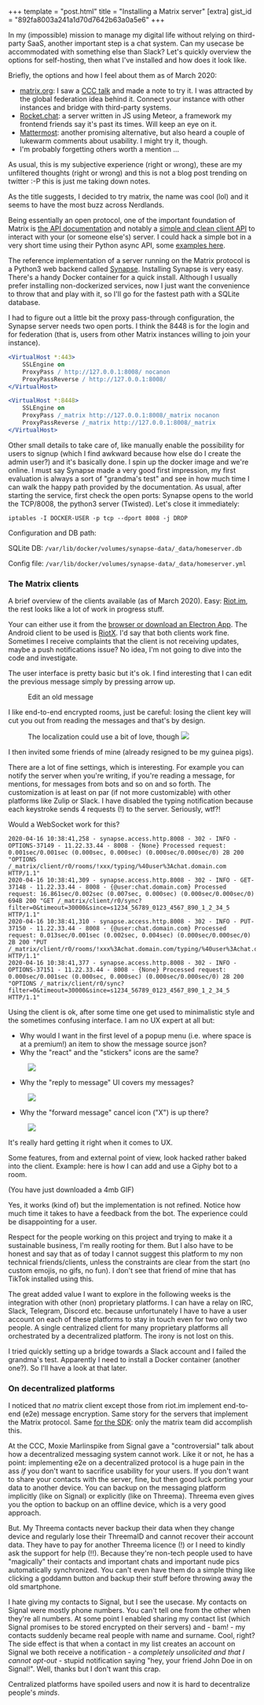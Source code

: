 +++
template = "post.html"
title = "Installing a Matrix server"
[extra]
gist_id = "892fa8003a241a1d70d7642b63a0a5e6"
+++

In my (impossible) mission to manage my digital life without relying on third-party SaaS, another important step is a chat system. Can my usecase be accommodated with something else than Slack? Let's quickly overview the options for self-hosting, then what I've installed and how does it look like.

Briefly, the options and how I feel about them as of March 2020:
- [matrix.org](https://matrix.org): I saw a [CCC talk](https://media.ccc.de/v/35c3-9400-matrix_the_current_status_and_year_to_date) and made a note to try it. I was attracted by the global federation idea behind it. Connect your instance with other instances and bridge with third-party systems.
- [Rocket.chat](https://github.com/RocketChat): a server written in JS using Meteor, a framework my frontend friends say it's past its times. Will keep an eye on it.
- [Mattermost](https://mattermost.com): another promising alternative, but also heard a couple of lukewarm comments about usability. I might try it, though.
- I'm probably forgetting others worth a mention ...

As usual, this is my subjective experience (right or wrong), these are my unfiltered thoughts (right or wrong) and this is not a blog post trending on twitter :-P this is just me taking down notes.

As the title suggests, I decided to try matrix, the name was cool (lol) and it seems to have the most buzz across Nerdlands.

Being essentially an open protocol, one of the important foundation of Matrix is [the API documentation](https://matrix.org/docs/spec) and notably a [simple and clean client API](https://matrix.org/docs/spec/client_server/r0.6.0) to interact with your (or someone else's) server. I could hack a simple bot in a very short time using their Python async API, some [examples here](https://github.com/vranki/hemppa).

The reference implementation of a server running on the Matrix protocol is a Python3 web backend called [Synapse](https://github.com/matrix-org/synapse). Installing Synapse is very easy. There's a handy Docker container for a quick install. Although I usually prefer installing non-dockerized services, now I just want the convenience to throw that and play with it, so I'll go for the fastest path with a SQLite database.

I had to figure out a little bit the proxy pass-through configuration, the Synapse server needs two open ports. I think the 8448 is for the login and for federation (that is, users from other Matrix instances willing to join your instance).
```apache
<VirtualHost *:443>
    SSLEngine on
    ProxyPass / http://127.0.0.1:8008/ nocanon
    ProxyPassReverse / http://127.0.0.1:8008/
</VirtualHost>

<VirtualHost *:8448>
    SSLEngine on
    ProxyPass /_matrix http://127.0.0.1:8008/_matrix nocanon
    ProxyPassReverse /_matrix http://127.0.0.1:8008/_matrix
</VirtualHost>
```

Other small details to take care of, like manually enable the possibility for users to signup (which I find awkward because how else do I create the admin user?) and it's basically done. I spin up the docker image and we're online. I must say Synapse made a very good first impression, my first evaluation is always a sort of "grandma's test" and see in how much time I can walk the happy path provided by the documentation.
As usual, after starting the service, first check the open ports: Synapse opens to the world the TCP/8008, the python3 server (Twisted). Let's close it immediately:

`iptables -I DOCKER-USER -p tcp --dport 8008 -j DROP`

Configuration and DB path:

SQLite DB: `/var/lib/docker/volumes/synapse-data/_data/homeserver.db`

Config file: `/var/lib/docker/volumes/synapse-data/_data/homeserver.yml`

### The Matrix clients

A brief overview of the clients available (as of March 2020). Easy: [Riot.im](https://riot.im), the rest looks like a lot of work in progress stuff.

Your can either use it from the [browser or download an Electron App](https://github.com/vector-im/riot-web). The Android client to be used is [RiotX](https://github.com/vector-im/riotX-android). I'd say that both clients work fine. Sometimes I receive complaints that the client is not receiving updates, maybe a push notifications issue? No idea, I'm not going to dive into the code and investigate.

The user interface is pretty basic but it's ok. I find interesting that I can edit the previous message simply by pressing arrow up.

<figure>
    <figcaption>Edit an old message</figcaption>
    <img data-gifffer="/images/riot-edit-msgs.gif" />
</figure>

I like end-to-end encrypted rooms, just be careful: losing the client key will cut you out from reading the messages and that's by design.

<figure>
    <caption>The localization could use a bit of love, though</caption>
    <img src="/images/riotim-e2e.png">
</figure>

I then invited some friends of mine (already resigned to be my guinea pigs).

There are a lot of fine settings, which is interesting. For example you can notify the server when you're writing, if you're reading a message, for mentions, for messages from bots and so on and so forth. The customization is at least on par (if not more customizable) with other platforms like Zulip or Slack. I have disabled the typing notification because each keystroke sends 4 requests (!) to the server. Seriously, wtf?!

Would a WebSocket work for this?
```
2020-04-16 10:38:41,258 - synapse.access.http.8008 - 302 - INFO - OPTIONS-37149 - 11.22.33.44 - 8008 - {None} Processed request: 0.001sec/0.001sec (0.000sec, 0.000sec) (0.000sec/0.000sec/0) 2B 200 "OPTIONS /_matrix/client/r0/rooms/!xxx/typing/%40user%3Achat.domain.com HTTP/1.1"
2020-04-16 10:38:41,309 - synapse.access.http.8008 - 302 - INFO - GET-37148 - 11.22.33.44 - 8008 - {@user:chat.domain.com} Processed request: 16.861sec/0.002sec (0.007sec, 0.000sec) (0.000sec/0.000sec/0) 694B 200 "GET /_matrix/client/r0/sync?filter=0&timeout=30000&since=s1234_56789_0123_4567_890_1_2_34_5 HTTP/1.1"
2020-04-16 10:38:41,310 - synapse.access.http.8008 - 302 - INFO - PUT-37150 - 11.22.33.44 - 8008 - {@user:chat.domain.com} Processed request: 0.013sec/0.001sec (0.002sec, 0.004sec) (0.000sec/0.000sec/0) 2B 200 "PUT /_matrix/client/r0/rooms/!xxx%3Achat.domain.com/typing/%40user%3Achat.domain.com HTTP/1.1"
2020-04-16 10:38:41,377 - synapse.access.http.8008 - 302 - INFO - OPTIONS-37151 - 11.22.33.44 - 8008 - {None} Processed request: 0.000sec/0.001sec (0.000sec, 0.000sec) (0.000sec/0.000sec/0) 2B 200 "OPTIONS /_matrix/client/r0/sync?filter=0&timeout=30000&since=s1234_56789_0123_4567_890_1_2_34_5 HTTP/1.1"
```

Using the client is ok, after some time one get used to minimalistic style and the sometimes confusing interface. I am no UX expert at all but:

- Why would I want in the first level of a popup menu (i.e. where space is at a premium!) an item to show the message source json?
- Why the "react" and the "stickers" icons are the same?

<figure>
    <img src="/images/riotim-web-ux-0.png">
</figure>

- Why the "reply to message" UI covers my messages?

<figure>
    <img src="/images/riotim-web-ux-1.png">
</figure>

- Why the "forward message" cancel icon ("X") is up there?

<figure>
    <img src="/images/riotim-web-ux-2.png">
</figure>

It's really hard getting it right when it comes to UX.

Some features, from and external point of view, look hacked rather baked into the client. Example: here is how I can add and use a Giphy bot to a room.

<figcaption>(You have just downloaded a 4mb GIF)</figcaption>
<img data-gifffer="/images/riot-add-giphy-synapse.gif" data-gifffer-alt="Can't even troll my friends" />

Yes, it works (kind of) but the implementation is not refined. Notice how much time it takes to have a feedback from the bot. The experience could be disappointing for a user.

Respect for the people working on this project and trying to make it a sustainable business, I'm really rooting for them. But I also have to be honest and say that as of today I cannot suggest this platform to my non technical friends/clients, unless the constraints are clear from the start (no custom emojis, no gifs, no fun). I don't see that friend of mine that has TikTok installed using this.

The great added value I want to explore in the following weeks is the integration with other (non) proprietary platforms. I can have a relay on IRC, Slack, Telegram, Discord etc. because unfortunately I have to have a user account on each of these platforms to stay in touch even for two only two people. A single centralized client for many proprietary platforms all orchestrated by a decentralized platform. The irony is not lost on this.

I tried quickly setting up a bridge towards a Slack account and I failed the grandma's test. Apparently I need to install a Docker container (another one?). So I'll have a look at that later.

### On decentralized platforms

I noticed that *no* matrix client except those from riot.im implement end-to-end (e2e) message encryption. Same story for the servers that implement the Matrix protocol. Same [for the SDK](https://matrix.org/sdks/): only the matrix team did accomplish this.

At the CCC, Moxie Marlinspike from Signal gave a "controversial" talk about how a decentralized messaging system cannot work. Like it or not, he has a point: implementing e2e on a decentralized protocol is a huge pain in the ass *if* you don't want to sacrifice usability for your users. If you don't want to share your contacts with the server, fine, but then good luck porting your data to another device. You can backup on the messaging platform implicitly (like on Signal) or explicitly (like on Threema). Threema even gives you the option to backup on an offline device, which is a very good approach.

But. My Threema contacts never backup their data when they change device and regularly lose their ThreemaID and cannot recover their account data. They have to pay for another Threema licence (!) or I need to kindly ask the support for help (!!). Because they're non-tech people used to have "magically" their contacts and important chats and important nude pics automatically synchronized. You can't even have them do a simple thing like clicking a goddamn button and backup their stuff before throwing away the old smartphone.

I hate giving my contacts to Signal, but I see the usecase. My contacts on Signal were mostly phone numbers. You can't tell one from the other when they're all numbers. At some point I enabled sharing my contact list (which Signal promises to be stored encrypted on their servers) and - bam! - my contacts suddenly became real people with name and surname. Cool, right? The side effect is that when a contact in my list creates an account on Signal we both receive a notification - a *completely unsolicited and that I cannot opt-out* - stupid notification saying "hey, your friend John Doe in on Signal!". Well, thanks but I don't want this crap.

Centralized platforms have spoiled users and now it is hard to decentralize people's *minds*.
